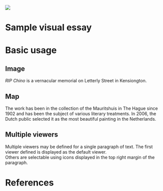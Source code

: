 <a href="https://juncture-digital.org"><img src="https://juncture-digital.org/images/ve-button.png"></a>

<param ve-config 
       title="RIP Chino"
       author="Gordon Coonfield"
       banner="https://kensingtonremembers.org/wp-content/uploads/2021/02/chino03-scaled.jpg" 
       layout="vertical">

<!-- Entities discussed throughout the essay are typically defined before the essay text and
     are thus available in all text.  Entity identifiers (QIDs) can be found in either
     Wikipedia or Wikidata (https://www.wikidata.org)> -->
<param ve-entity eid="Q185372"> <!-- Girl with a Pearl Earring painting -->
<param ve-entity eid="Q41264"> <!-- Johannes Vermeer -->
<param ve-entity eid="Q221092"> <!-- Mauritshuis -->
<param ve-entity eid="Q36600"> <!-- The Hague -->

# Sample visual essay

# Basic usage

## Image

_RIP Chino_ is a vernacular memorial on Letterly Street in Kensiongton. 
<param ve-image 
       label="RIP Chino" 
       description="Memorial to Chino" 
       license="Digital Commons" 
       url="https://drcoonfield/visual_essay_experiment/images/2E527D5E-EA96-4AFE-85FC-C179EE2F66BD_1_105_c.jpeg">

## Map

The work has been in the collection of the Mauritshuis in The Hague since 1902 and has been the subject of various 
literary treatments. In 2006, the Dutch public selected it as the most beautiful painting in the Netherlands.
<param ve-map center="Q36600" zoom="11" prefer-geojson>

## Multiple viewers

Multiple viewers may be defined for a single paragraph of text.  The first viewer defined is displayed as the default viewer.  
Others are selectable using icons displayed in the top right margin of the paragraph.
<param ve-image 
       manifest="https://iiif.juncture-digital.org/manifest/6dd738aed85597cac540ad31dd5818e86ef7f2918c7b43a9eb3123d5538e6e4c">
<param ve-map center="Q36600" zoom="11">

# References

[^1]: [Wikipedia: Girl with a Pearl Earring](https://en.wikipedia.org/wiki/Girl_with_a_Pearl_Earring)
